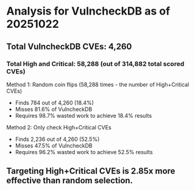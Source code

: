 # Analysis for VulncheckDB as of 20251022

## Total VulncheckDB CVEs: 4,260
### Total High and Critical: 58,288 (out of 314,882 total scored CVEs)

Method 1: Random coin flips (58,288 times - the number of High+Critical CVEs)
  - Finds 784 out of 4,260 (18.4%)
  - Misses 81.6% of VulncheckDB
  - Requires 98.7% wasted work to achieve 18.4% results

Method 2: Only check High+Critical CVEs
  - Finds 2,236 out of 4,260 (52.5%)
  - Misses 47.5% of VulncheckDB
  - Requires 96.2% wasted work to achieve 52.5% results

## Targeting High+Critical CVEs is 2.85x more effective than random selection.
